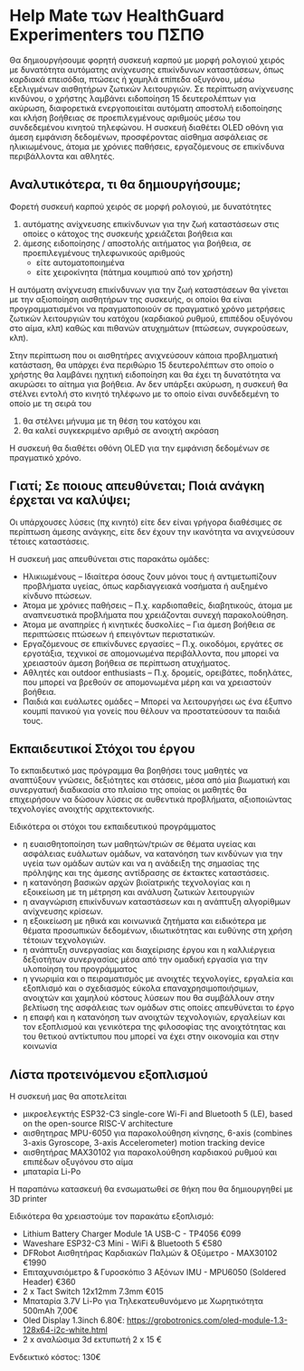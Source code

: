 # Help Mate των HealthGuard Experimenters του ΠΣΠΘ
Θα δημιουργήσουμε φορητή συσκευή καρπού με μορφή ρολογιού χειρός με δυνατότητα αυτόματης ανίχνευσης επικίνδυνων καταστάσεων, όπως καρδιακά επεισόδια, πτώσεις ή χαμηλά επίπεδα οξυγόνου, μέσω εξελιγμένων αισθητήρων ζωτικών λειτουργιών. Σε περίπτωση ανίχνευσης κινδύνου, ο χρήστης λαμβάνει ειδοποίηση 15 δευτερολέπτων για ακύρωση, διαφορετικά ενεργοποιείται αυτόματη αποστολή ειδοποίησης και κλήση βοήθειας σε προεπιλεγμένους αριθμούς μέσω του συνδεδεμένου κινητού τηλεφώνου. Η συσκευή διαθέτει OLED οθόνη για άμεση εμφάνιση δεδομένων, προσφέροντας αίσθημα ασφάλειας σε ηλικιωμένους, άτομα με χρόνιες παθήσεις, εργαζόμενους σε επικίνδυνα περιβάλλοντα και αθλητές.
## Αναλυτικότερα, τι θα δημιουργήσουμε;
Φορετή συσκευή καρπού χειρός σε μορφή ρολογιού, με δυνατότητες
1. αυτόματης ανίχνευσης επικίνδυνων για την ζωή καταστάσεων στις οποίες ο κάτοχος της συσκευής χρειάζεται βοήθεια και 
2. άμεσης ειδοποίησης / αποστολής αιτήματος για βοήθεια, σε προεπιλεγμένους τηλεφωνικούς αριθμούς 
    - είτε αυτοματοποιημένα 
    - είτε χειροκίνητα (πάτημα κουμπιού από τον χρήστη)

Η αυτόματη ανίχνευση επικίνδυνων για την ζωή καταστάσεων θα γίνεται με την αξιοποίηση αισθητήρων της συσκευής, οι οποίοι θα είναι προγραμματισμένοι να πραγματοποιούν σε πραγματικό χρόνο μετρήσεις ζωτικών λειτουργιών του κατόχου (καρδιακού ρυθμού, επιπέδου οξυγόνου στο αίμα, κλπ) καθώς και πιθανών ατυχημάτων (πτώσεων, συγκρούσεων, κλπ).

Στην περίπτωση που οι αισθητήρες ανιχνεύσουν κάποια προβληματική κατάσταση, θα υπάρχει ένα περιθώριο 15 δευτερολέπτων στο οποίο ο χρήστης θα λαμβάνει ηχητική ειδοποίηση και θα έχει τη δυνατότητα να ακυρώσει το αίτημα για βοήθεια. Αν δεν υπάρξει ακύρωση, η συσκευή θα στέλνει εντολή στο κινητό τηλέφωνο με το οποίο είναι συνδεδεμένη το οποίο με τη σειρά του
1. θα στέλνει μήνυμα με τη θέση του κατόχου και 
2. θα καλεί συγκεκριμένο αριθμό σε ανοιχτή ακρόαση

Η συσκευή θα διαθέτει οθόνη OLED για την εμφάνιση δεδομένων σε πραγματικό χρόνο.


## Γιατί; Σε ποιους απευθύνεται; Ποιά ανάγκη έρχεται να καλύψει;
Οι υπάρχουσες λύσεις (πχ κινητό) είτε δεν είναι γρήγορα διαθέσιμες σε περίπτωση άμεσης ανάγκης, είτε δεν έχουν την ικανότητα να ανιχνεύσουν τέτοιες καταστάσεις.

Η συσκευή μας απευθύνεται στις παρακάτω ομάδες:
- Ηλικιωμένους – Ιδιαίτερα όσους ζουν μόνοι τους ή αντιμετωπίζουν προβλήματα υγείας, όπως καρδιαγγειακά νοσήματα ή αυξημένο κίνδυνο πτώσεων.
- Άτομα με χρόνιες παθήσεις – Π.χ. καρδιοπαθείς, διαβητικούς, άτομα με αναπνευστικά προβλήματα που χρειάζονται συνεχή παρακολούθηση.
- Άτομα με αναπηρίες ή κινητικές δυσκολίες – Για άμεση βοήθεια σε περιπτώσεις πτώσεων ή επειγόντων περιστατικών.
- Εργαζόμενους σε επικίνδυνες εργασίες – Π.χ. οικοδόμοι, εργάτες σε εργοτάξια, τεχνικοί σε απομονωμένα περιβάλλοντα, που μπορεί να χρειαστούν άμεση βοήθεια σε περίπτωση ατυχήματος.
- Αθλητές και outdoor enthusiasts – Π.χ. δρομείς, ορειβάτες, ποδηλάτες, που μπορεί να βρεθούν σε απομονωμένα μέρη και να χρειαστούν βοήθεια.
- Παιδιά και ευάλωτες ομάδες – Μπορεί να λειτουργήσει ως ένα έξυπνο κουμπί πανικού για γονείς που θέλουν να προστατεύσουν τα παιδιά τους.

## Εκπαιδευτικοί Στόχοι του έργου
Το εκπαιδευτικό μας πρόγραμμα θα βοηθήσει τους μαθητές να αναπτύξουν γνώσεις, δεξιότητες και στάσεις, μέσα από μία βιωματική και συνεργατική διαδικασία στο πλαίσιο της οποίας οι μαθητές θα επιχειρήσουν να δώσουν λύσεις σε αυθεντικά προβλήματα, αξιοποιώντας τεχνολογίες ανοιχτής αρχιτεκτονικής.

Ειδικότερα οι στόχοι του εκπαιδευτικού προγράμματος
- η ευαισθητοποίηση των μαθητών/τριών σε θέματα υγείας και ασφάλειας ευάλωτων ομάδων, να κατανόηση των κινδύνων για την υγεία των ομάδων αυτών και να η ανάδειξη της σημασίας της πρόληψης και της άμεσης αντίδρασης σε έκτακτες καταστάσεις.
- η κατανόηση βασικών αρχών βιοϊατρικής τεχνολογίας και η εξοικείωση με τη μέτρηση και ανάλυση ζωτικών λειτουργιών
- η αναγνώριση επικίνδυνων καταστάσεων και η ανάπτυξη αλγορίθμων ανίχνευσης κρίσεων.
- η εξοικείωση με ηθικά και κοινωνικά ζητήματα και ειδικότερα με θέματα προσωπικών δεδομένων, ιδιωτικότητας και ευθύνης στη χρήση τέτοιων τεχνολογιών.
- η ανάπτυξη συνεργασίας και διαχείρισης έργου και η καλλιέργεια δεξιοτήτων συνεργασίας μέσα από την ομαδική εργασία για την υλοποίηση του προγράμματος
- η γνωριμία και ο πειραματισμός με ανοιχτές τεχνολογίες, εργαλεία και εξοπλισμό και ο σχεδιασμός εύκολα επαναχρησιμοποιήσιμων, ανοιχτών και χαμηλού κόστους λύσεων που θα συμβάλλουν στην βελτίωση της ασφάλειας των ομάδων στις οποίες απευθύνεται το έργο
- η επαφή και η κατανόηση των ανοιχτών τεχνολογιών, εργαλείων και τον εξοπλισμού και γενικότερα της φιλοσοφίας της ανοιχτότητας και του θετικού αντίκτυπου που μπορεί να έχει στην οικονομία και στην κοινωνία

## Λίστα προτεινόμενου εξοπλισμού 
Η συσκευή μας θα αποτελείται
- μικροελεγκτής ESP32-C3 single-core Wi-Fi and Bluetooth 5 (LE), based on the open-source RISC-V architecture
- αισθητηρας MPU-6050 για παρακολούθηση κίνησης, 6-axis (combines 3-axis Gyroscope, 3-axis Accelerometer) motion tracking device
- αισθητήρας MAX30102 για παρακολούθηση καρδιακού ρυθμού και επιπέδων οξυγόνου στο αίμα
- μπαταρία Li-Po

Η παραπάνω κατασκευή θα ενσωματωθεί σε θήκη που θα δημιουργηθεί με 3D printer

Ειδικότερα θα χρειαστούμε τον παρακάτω εξοπλισμό:

- Lithium Battery Charger Module 1A USB-C - TP4056	€099
- Waveshare ESP32-C3 Mini - WiFi & Bluetooth 5	€580
- DFRobot Αισθητήρας Καρδιακών Παλμών & Οξύμετρο - MAX30102	€1990
- Επιταχυνσιόμετρο & Γυροσκόπιο 3 Αξόνων IMU - MPU6050 (Soldered Header)	€360
- 2 x Tact Switch 12x12mm 7.3mm		€015
- Μπαταρία 3.7V Li-Po για Τηλεκατευθυνόμενο με Χωρητικότητα 500mAh 	7,00€
- Oled Display 1.3inch 6.80€: https://grobotronics.com/oled-module-1.3-128x64-i2c-white.html 
- 2 x αναλώσιμα 3d εκτυπωτή 2 x 15 €

Ενδεικτικό κόστος: 130€






